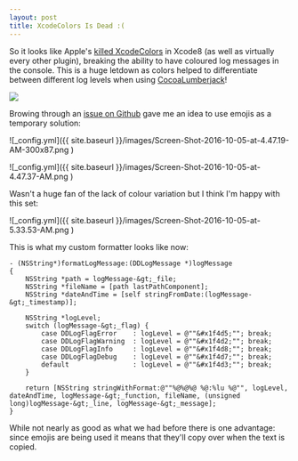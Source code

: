 ```yaml
---
layout: post
title: XcodeColors Is Dead :(
---
```


So it looks like Apple's [killed XcodeColors](https://github.com/robbiehanson/XcodeColors/issues/88)</a> in Xcode8 (as well as virtually every other plugin), breaking the ability to have coloured log messages in the console. This is a huge letdown as colors helped to differentiate between different log levels when using  [CocoaLumberjack](https://github.com/CocoaLumberjack/CocoaLumberjack)!

![](https://camo.githubusercontent.com/b82c866e805f4b037e5cd0b8f2626bc169c02604/687474703a2f2f6661726d342e737461746963666c69636b722e636f6d2f333735352f393537363132303038375f626632613363616539315f632e6a7067)

Browing through an [issue on Github](https://github.com/robbiehanson/XcodeColors/issues/88) gave me an idea to use emojis as a temporary solution:

![_config.yml]({{ site.baseurl }}/images/Screen-Shot-2016-10-05-at-4.47.19-AM-300x87.png
) 

![_config.yml]({{ site.baseurl }}/images/Screen-Shot-2016-10-05-at-4.47.37-AM.png
) 


Wasn't a huge fan of the lack of colour variation but I think I'm happy with this set:

![_config.yml]({{ site.baseurl }}/images/Screen-Shot-2016-10-05-at-5.33.53-AM.png
) 


This is what my custom formatter looks like now:

```objc
- (NSString*)formatLogMessage:(DDLogMessage *)logMessage
{
    NSString *path = logMessage-&gt;_file;
    NSString *fileName = [path lastPathComponent];
    NSString *dateAndTime = [self stringFromDate:(logMessage-&gt;_timestamp)];
    
    NSString *logLevel;
    switch (logMessage-&gt;_flag) {
        case DDLogFlagError    : logLevel = @""&#x1f4d5;""; break;
        case DDLogFlagWarning  : logLevel = @""&#x1f4d2;""; break;
        case DDLogFlagInfo     : logLevel = @""&#x1f4d8;""; break;
        case DDLogFlagDebug    : logLevel = @""&#x1f4d7;""; break;
        default                : logLevel = @""&#x1f4d3;""; break;
    }
    
    return [NSString stringWithFormat:@""%@%@%@ %@:%lu %@"", logLevel, dateAndTime, logMessage-&gt;_function, fileName, (unsigned long)logMessage-&gt;_line, logMessage-&gt;_message];
}
```

While not nearly as good as what we had before there is one advantage: since emojis are being used it means that they'll copy over when the text is copied.
